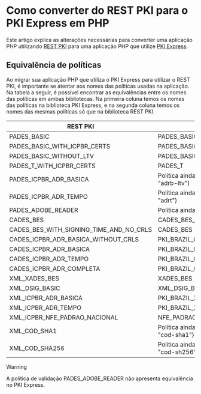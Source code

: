 # Como converter do REST PKI para o PKI Express em PHP
Este artigo explica as alterações necessárias para converter uma aplicação PHP utilizando [REST PKI](../../rest-pki/index.md) para uma aplicação PHP que utilize [PKI Express](../index.md).

## Equivalência de políticas
Ao migrar sua aplicação PHP que utiliza o PKI Express para utilizar o REST PKI, é importante se atentar aos nomes das políticas usadas na aplicação.  
Na tabela a seguir, é possível encontrar as equivalências entre os nomes das políticas em ambas bibliotecas. Na primeira coluna temos os nomes das políticas na biblioteca PKI Express, e na segunda coluna temos os nomes das mesmas políticas só que na biblioteca REST PKI.

| REST PKI                                | PKI Express                                                              |
|-----------------------------------------|--------------------------------------------------------------------------|
| PADES_BASIC                             | PADES_BASIC_WITH_LTV                                                     |
| PADES_BASIC_WITH_ICPBR_CERTS            | PADES_BASIC_WITH_LTV                                                     |
| PADES_BASIC_WITHOUT_LTV                 | PADES_BASIC                                                              |
| PADES_T_WITH_ICPBR_CERTS                | PADES_T                                                                  |
| PADES_ICPBR_ADR_BASICA                  | Política ainda não existente (a constante equivalente seria "adrb-ltv")  |
| PADES_ICPBR_ADR_TEMPO                   | Política ainda não existente (a constante equivalente seria "adrt")      |
| PADES_ADOBE_READER                      | Política ainda não existente                                             |
| CADES_BES                               | CADES_BES_WITH_REVOCATION_VALUES                                         |
| CADES_BES_WITH_SIGNING_TIME_AND_NO_CRLS | CADES_BES                                                                |
| CADES_ICPBR_ADR_BASICA_WITHOUT_CRLS     | PKI_BRAZIL_CADES_ADR_BASICA                                              |
| CADES_ICPBR_ADR_BASICA                  | PKI_BRAZIL_CADES_ADR_BASICA_WITH_REVOCATION_VALUES                       |
| CADES_ICPBR_ADR_TEMPO                   | PKI_BRAZIL_CADES_ADR_TEMPO                                               |
| CADES_ICPBR_ADR_COMPLETA                | PKI_BRAZIL_CADES_ADR_COMPLETA                                            |
| XML_XADES_BES                           | XADES_BES                                                                |
| XML_DSIG_BASIC                          | XML_DSIG_BASIC                                                           |
| XML_ICPBR_ADR_BASICA                    | PKI_BRAZIL_XML_ADR_BASICA                                                |
| XML_ICPBR_ADR_TEMPO                     | PKI_BRAZIL_XML_ADR_TEMPO                                                 |
| XML_ICPBR_NFE_PADRAO_NACIONAL           | NFE_PADRAO_NACIONAL                                                      |
| XML_COD_SHA1                            | Política ainda não existente (a constante equivalente seria "cod-sha1")  |
| XML_COD_SHA256                          | Política ainda não existente (a constante equivalente seria "cod-sh256") |

> [!WARNING]
> A política de validação PADES_ADOBE_READER não apresenta equivalência no PKI Express.
